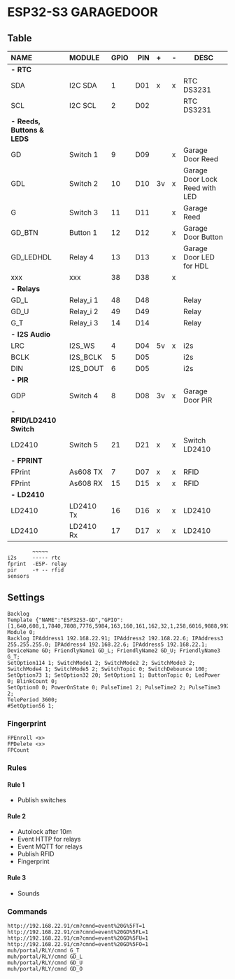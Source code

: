 # ESP32-S3 GARAGEDOOR

## Table
| NAME | MODULE | GPIO | PIN | + | - | DESC |
|:--|:--|:--|--:|:--|---|---|
| **- RTC** | | | | | | |
| SDA | I2C SDA | 1 | D01 | x | x | RTC DS3231 |
| SCL | I2C SCL | 2 | D02 | | | RTC DS3231 |
| **- Reeds, Buttons & LEDS** | | | | | | |
| GD | Switch 1 | 9 | D09 | | x | Garage Door Reed |
| GDL | Switch 2 | 10 | D10 | 3v | x | Garage Door Lock Reed with LED |
| G | Switch 3 | 11 | D11 |   | x | Garage Reed |
| GD_BTN | Button 1 | 12 | D12 |   | x | Garage Door Button |
| GD_LEDHDL | Relay 4 | 13 | D13 |   | x | Garage Door LED for HDL |
| xxx | xxx | 38 | D38 |   | x | |
| **- Relays** | | | | | | |
| GD_L | Relay_i 1 | 48 | D48 | | | Relay |
| GD_U | Relay_i 2 | 49 | D49 | | | Relay |
| G_T | Relay_i 3 | 14 | D14 | | | Relay |
| **- I2S Audio** | | | | | | |
| LRC | I2S_WS | 4 | D04 | 5v | x | i2s |
| BCLK | I2S_BCLK | 5 | D05 | | | i2s |
| DIN | I2S_DOUT | 6 | D05 | | | i2s |
| **- PIR** | | | | | | |
| GDP | Switch 4 | 8 | D08 | 3v | x | Garage Door PiR |
| **- RFID/LD2410 Switch** | | | | | | |
| LD2410 | Switch 5 | 21 | D21 | x | x | Switch LD2410 |
| **- FPRINT** | | | | | | |
| FPrint | As608 TX | 7 | D07 | x | x | RFID |
| FPrint | As608 RX | 15 | D15 | x | x | RFID |
| **- LD2410** | | | | | | |
| LD2410 | LD2410 Tx | 16 | D16 | x | x | LD2410 |
| LD2410 | LD2410 Rx | 17 | D17 | x | x | LD2410 |

```
        ~~~~~
i2s     ----- rtc
fprint  -ESP- relay
pir     -+ -- rfid
sensors 
```

## Settings
```
Backlog 
Template {"NAME":"ESP32S3-GD","GPIO":[1,640,608,1,7840,7808,7776,5984,163,160,161,162,32,1,258,6016,9888,9920,1,1,1,1,0,0,0,0,0,1,1,1,1,1,1,1,1,1,256,257],"FLAG":0,"BASE":1}
Module 0;
Backlog IPAddress1 192.168.22.91; IPAddress2 192.168.22.6; IPAddress3 255.255.255.0; IPAddress4 192.168.22.6; IPAddress5 192.168.22.1;
DeviceName GD; FriendlyName1 GD_L; FriendlyName2 GD_U; FriendlyName3 G_T;
SetOption114 1; SwitchMode1 2; SwitchMode2 2; SwitchMode3 2; SwitchMode4 1; SwitchMode5 2; SwitchTopic 0; SwitchDebounce 100;
SetOption73 1; SetOption32 20; SetOption1 1; ButtonTopic 0; LedPower 0; BlinkCount 0;
SetOption0 0; PowerOnState 0; PulseTime1 2; PulseTime2 2; PulseTime3 2;
TelePeriod 3600;
#SetOption56 1;
```
### Fingerprint
```
FPEnroll <x>
FPDelete <x>
FPCount
```
### Rules
#### Rule 1
- Publish switches
#### Rule 2
- Autolock after 10m
- Event HTTP for relays
- Event MQTT for relays
- Publish RFID
- Fingerprint
#### Rule 3
- Sounds

### Commands
```
http://192.168.22.91/cm?cmnd=event%20G%5FT=1
http://192.168.22.91/cm?cmnd=event%20GD%5FL=1
http://192.168.22.91/cm?cmnd=event%20GD%5FU=1
http://192.168.22.91/cm?cmnd=event%20GD%5FO=1
muh/portal/RLY/cmnd G_T
muh/portal/RLY/cmnd GD_L
muh/portal/RLY/cmnd GD_U
muh/portal/RLY/cmnd GD_O
```
